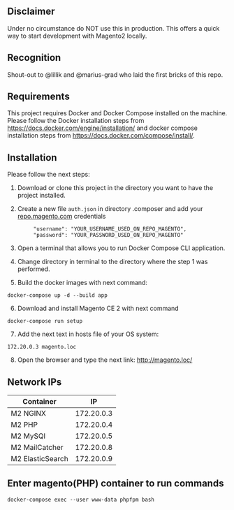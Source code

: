 ## Disclaimer

Under no circumstance do NOT use this in production. This offers a quick way to start development with Magento2 locally.

## Recognition

Shout-out to @lillik and @marius-grad who laid the first bricks of this repo.

## Requirements

This project requires Docker and Docker Compose installed on the machine. Please follow the Docker installation steps
from https://docs.docker.com/engine/installation/ and docker compose installation steps
from https://docs.docker.com/compose/install/.

## Installation

Please follow the next steps:

1. Download or clone this project in the directory you want to have the project installed.
2. Create a new file `auth.json` in directory .composer and add
   your [repo.magento.com](http://devdocs.magento.com/guides/v2.0/install-gde/prereq/connect-auth.html) credentials

            "username": "YOUR_USERNAME_USED_ON_REPO_MAGENTO",
            "password": "YOUR_PASSWORD_USED_ON_REPO_MAGENTO"

3. Open a terminal that allows you to run Docker Compose CLI application.
4. Change directory in terminal to the directory where the step 1 was performed.
5. Build the docker images with next command:

`docker-compose up -d --build app`

6. Download and install Magento CE 2 with next command

`docker-compose run setup`

7. Add the next text in hosts file of your OS system:

`172.20.0.3 magento.loc`

8. Open the browser and type the next link: http://magento.loc/

## Network IPs ##

| Container | IP |
|--------|--------|
|M2 NGINX|172.20.0.3|
|M2 PHP|172.20.0.4|
|M2 MySQl|172.20.0.5|
|M2 MailCatcher|172.20.0.8|
|M2 ElasticSearch|172.20.0.9|

## Enter magento(PHP) container to run commands

`docker-compose exec --user www-data phpfpm bash`
